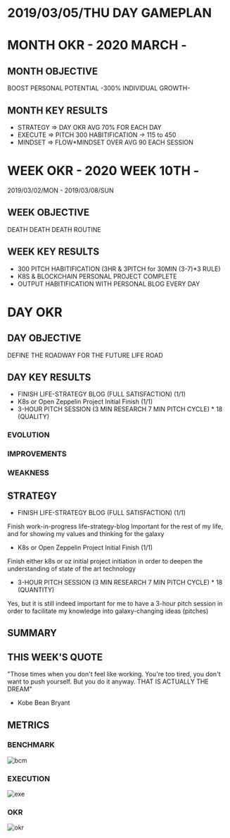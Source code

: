 # 2019/03/05/THU DAY GAMEPLAN

# MONTH OKR - 2020 MARCH -

## MONTH OBJECTIVE

BOOST PERSONAL POTENTIAL -300% INDIVIDUAL GROWTH-

## MONTH KEY RESULTS

- STRATEGY => DAY OKR AVG 70% FOR EACH DAY
- EXECUTE => PITCH 300 HABITIFICATION -> 115 to 450
- MINDSET => FLOW\*MINDSET OVER AVG 90 EACH SESSION

# WEEK OKR - 2020 WEEK 10TH -

2019/03/02/MON - 2019/03/08/SUN

## WEEK OBJECTIVE

DEATH DEATH DEATH ROUTINE

## WEEK KEY RESULTS

- 300 PITCH HABITIFICATION (3HR & 3PITCH for 30MIN (3-7)\*3 RULE)
- K8S & BLOCKCHAIN PERSONAL PROJECT COMPLETE
- OUTPUT HABITIFICATION WITH PERSONAL BLOG EVERY DAY

# DAY OKR

## DAY OBJECTIVE

DEFINE THE ROADWAY FOR THE FUTURE LIFE ROAD

## DAY KEY RESULTS

- FINISH LIFE-STRATEGY BLOG (FULL SATISFACTION) (1/1)
- K8s or Open Zeppelin Project Initial Finish (1/1)
- 3-HOUR PITCH SESSION (3 MIN RESEARCH 7 MIN PITCH CYCLE) \* 18 (QUALITY)

### EVOLUTION

### IMPROVEMENTS

### WEAKNESS

## STRATEGY

- FINISH LIFE-STRATEGY BLOG (FULL SATISFACTION) (1/1)

Finish work-in-progress life-strategy-blog Important for the rest of my life, and for showing my values and thinking for the galaxy

- K8s or Open Zeppelin Project Initial Finish (1/1)

Finish either k8s or oz initial project initiation in order to deepen the understanding of state of the art technology

- 3-HOUR PITCH SESSION (3 MIN RESEARCH 7 MIN PITCH CYCLE) \* 18 (QUANTITY)

Yes, but it is still indeed important for me to have a 3-hour pitch session in order to facilitate my knowledge into galaxy-changing ideas (pitches)

## SUMMARY

## THIS WEEK'S QUOTE

"Those times when you don't feel like working. You're too tired, you don't want to push yourself. But you do it anyway. THAT IS ACTUALLY THE DREAM"

- Kobe Bean Bryant

## METRICS

### BENCHMARK

![bcm](https://docs.google.com/spreadsheets/d/e/2PACX-1vTn9MtGt1jOULpuxwqtLcN3Qgv7dXDzoNXQ9ZgpvySLydy_y5wXfC5fB9hLM5SdOlNKC8noS_IsDVjD/pubchart?oid=1838980733&format=image)

### EXECUTION

![exe](https://docs.google.com/spreadsheets/d/e/2PACX-1vSrTUcxr3ugVq61IJYDv5ja7KNUHCZ1utk8Ut7-qs_e54y90UB01T2LRaUfaTcOu63WPMwRehlLKBco/pubchart?oid=1575899504&format=image)

### OKR

![okr](https://docs.google.com/spreadsheets/d/e/2PACX-1vRW2b87vykosa5nLXumLArknC0DWPXQhEW9epAxsX3ngAAk4uPl4uZXvKUaaMHfDo7Y2w7QPUT5TH3x/pubchart?oid=1103479977&format=image)
